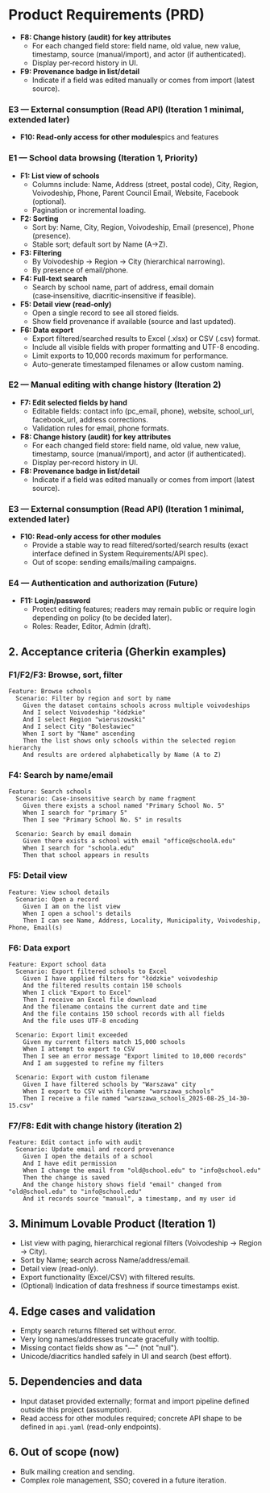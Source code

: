 # Product Requirements (PRD)
- **F8: Change history (audit) for key attributes**
  - For each changed field store: field name, old value, new value, timestamp, source (manual/import), and actor (if authenticated).
  - Display per‑record history in UI.
- **F9: Provenance badge in list/detail**
  - Indicate if a field was edited manually or comes from import (latest source).

### E3 — External consumption (Read API) (Iteration 1 minimal, extended later)
- **F10: Read‑only access for other modules**pics and features

### E1 — School data browsing (Iteration 1, Priority)
- **F1: List view of schools**
  - Columns include: Name, Address (street, postal code), City, Region, Voivodeship, Phone, Parent Council Email, Website, Facebook (optional).
  - Pagination or incremental loading.
- **F2: Sorting**
  - Sort by: Name, City, Region, Voivodeship, Email (presence), Phone (presence).
  - Stable sort; default sort by Name (A→Z).
- **F3: Filtering**
  - By Voivodeship → Region → City (hierarchical narrowing).
  - By presence of email/phone.
- **F4: Full‑text search**
  - Search by school name, part of address, email domain (case‑insensitive, diacritic‑insensitive if feasible).
- **F5: Detail view (read‑only)**
  - Open a single record to see all stored fields.
  - Show field provenance if available (source and last updated).
- **F6: Data export**
  - Export filtered/searched results to Excel (.xlsx) or CSV (.csv) format.
  - Include all visible fields with proper formatting and UTF-8 encoding.
  - Limit exports to 10,000 records maximum for performance.
  - Auto-generate timestamped filenames or allow custom naming.

### E2 — Manual editing with change history (Iteration 2)
- **F7: Edit selected fields by hand**
  - Editable fields: contact info (pc_email, phone), website, school_url, facebook_url, address corrections.
  - Validation rules for email, phone formats.
- **F8: Change history (audit) for key attributes**
  - For each changed field store: field name, old value, new value, timestamp, source (manual/import), and actor (if authenticated).
  - Display per‑record history in UI.
- **F8: Provenance badge in list/detail**
  - Indicate if a field was edited manually or comes from import (latest source).

### E3 — External consumption (Read API) (Iteration 1 minimal, extended later)
- **F10: Read‑only access for other modules**
  - Provide a stable way to read filtered/sorted/search results (exact interface defined in System Requirements/API spec).
  - Out of scope: sending emails/mailing campaigns.

### E4 — Authentication and authorization (Future)
- **F11: Login/password**
  - Protect editing features; readers may remain public or require login depending on policy (to be decided later).
  - Roles: Reader, Editor, Admin (draft).

## 2. Acceptance criteria (Gherkin examples)

### F1/F2/F3: Browse, sort, filter
```
Feature: Browse schools
  Scenario: Filter by region and sort by name
    Given the dataset contains schools across multiple voivodeships
    And I select Voivodeship "łódzkie"
    And I select Region "wieruszowski"
    And I select City "Bolesławiec"
    When I sort by "Name" ascending
    Then the list shows only schools within the selected region hierarchy
    And results are ordered alphabetically by Name (A to Z)
```

### F4: Search by name/email
```
Feature: Search schools
  Scenario: Case-insensitive search by name fragment
    Given there exists a school named "Primary School No. 5"
    When I search for "primary 5"
    Then I see "Primary School No. 5" in results

  Scenario: Search by email domain
    Given there exists a school with email "office@schoolA.edu"
    When I search for "schoola.edu"
    Then that school appears in results
```

### F5: Detail view
```
Feature: View school details
  Scenario: Open a record
    Given I am on the list view
    When I open a school's details
    Then I can see Name, Address, Locality, Municipality, Voivodeship, Phone, Email(s)
```

### F6: Data export
```
Feature: Export school data
  Scenario: Export filtered schools to Excel
    Given I have applied filters for "łódzkie" voivodeship
    And the filtered results contain 150 schools
    When I click "Export to Excel"
    Then I receive an Excel file download
    And the filename contains the current date and time
    And the file contains 150 school records with all fields
    And the file uses UTF-8 encoding

  Scenario: Export limit exceeded
    Given my current filters match 15,000 schools
    When I attempt to export to CSV
    Then I see an error message "Export limited to 10,000 records"
    And I am suggested to refine my filters

  Scenario: Export with custom filename
    Given I have filtered schools by "Warszawa" city
    When I export to CSV with filename "warszawa_schools"
    Then I receive a file named "warszawa_schools_2025-08-25_14-30-15.csv"
```

### F7/F8: Edit with change history (iteration 2)
```
Feature: Edit contact info with audit
  Scenario: Update email and record provenance
    Given I open the details of a school
    And I have edit permission
    When I change the email from "old@school.edu" to "info@school.edu"
    Then the change is saved
    And the change history shows field "email" changed from "old@school.edu" to "info@school.edu"
    And it records source "manual", a timestamp, and my user id
```

## 3. Minimum Lovable Product (Iteration 1)
- List view with paging, hierarchical regional filters (Voivodeship → Region → City).
- Sort by Name; search across Name/address/email.
- Detail view (read-only).
- Export functionality (Excel/CSV) with filtered results.
- (Optional) Indication of data freshness if source timestamps exist.

## 4. Edge cases and validation
- Empty search returns filtered set without error.
- Very long names/addresses truncate gracefully with tooltip.
- Missing contact fields show as "—" (not "null").
- Unicode/diacritics handled safely in UI and search (best effort).

## 5. Dependencies and data
- Input dataset provided externally; format and import pipeline defined outside this project (assumption).
- Read access for other modules required; concrete API shape to be defined in `api.yaml` (read-only endpoints).

## 6. Out of scope (now)
- Bulk mailing creation and sending.
- Complex role management, SSO; covered in a future iteration.
